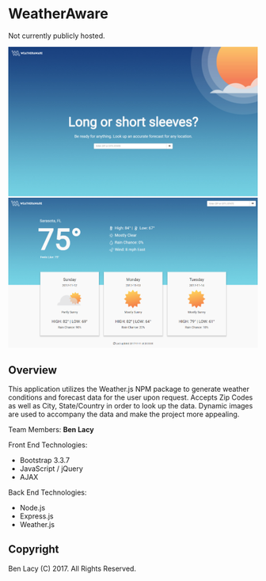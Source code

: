 # WeatherAware

Not currently publicly hosted.

![WeatherAware Screenshot 1](./public/images/wa-screenshot.png)
![WeatherAware Screenshot 2](./public/images/wa-screenshot2.png)

## Overview
This application utilizes the Weather.js NPM package to generate weather conditions and forecast data for the user upon request. Accepts Zip Codes as well as City, State/Country in order to look up the data. Dynamic images are used to accompany the data and make the project more appealing.

Team Members: **Ben Lacy**

Front End Technologies:

* Bootstrap 3.3.7
* JavaScript / jQuery
* AJAX

Back End Technologies:

* Node.js
* Express.js
* Weather.js

## Copyright
Ben Lacy (C) 2017. All Rights Reserved.
